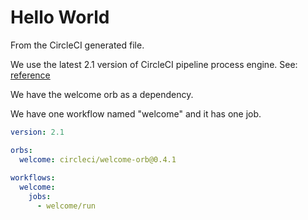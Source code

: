 # Hello World

From the CircleCI generated file.

We use the latest 2.1 version of CircleCI pipeline process engine. See: [reference](https://circleci.com/docs/2.0/configuration-reference)

We have the welcome orb as a dependency.

We have one workflow named "welcome" and it has one job.

```yaml
version: 2.1

orbs:
  welcome: circleci/welcome-orb@0.4.1
  
workflows:
  welcome:
    jobs:
      - welcome/run
```

